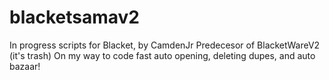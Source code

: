 # blacketsamav2
In progress scripts for Blacket, by CamdenJr
Predecesor of BlacketWareV2 (it's trash)
On my way to code fast auto opening, deleting dupes, and auto bazaar!
